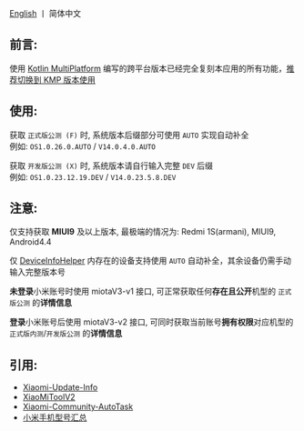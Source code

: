 [English](https://github.com/YuKongA/Updater/blob/main/README.md) 丨 简体中文</b>

## 前言:

使用 [Kotlin MultiPlatform](https://developer.android.google.cn/kotlin/multiplatform?hl=zh-cn) 编写的跨平台版本已经完全复刻本应用的所有功能，[推荐切换到 KMP 版本使用](https://github.com/YuKongA/Updater-KMP)


## 使用:

获取 `正式版公测 (F)` 时, 系统版本后缀部分可使用 `AUTO` 实现自动补全<br />例如: `OS1.0.26.0.AUTO` / `V14.0.4.0.AUTO`

获取 `开发版公测 (X)` 时, 系统版本请自行输入完整 `DEV` 后缀<br />例如: `OS1.0.23.12.19.DEV` / `V14.0.23.5.8.DEV`

## 注意:

仅支持获取 <b>MIUI9</b> 及以上版本, 最极端的情况为: Redmi 1S(armani), MIUI9, Android4.4

仅 [DeviceInfoHelper](https://github.com/YuKongA/Updater/blob/main/app/src/main/kotlin/top/yukonga/update/logic/data/DeviceInfoHelper.kt#L62) 内存在的设备支持使用 `AUTO` 自动补全，其余设备仍需手动输入完整版本号

<b>未登录</b>小米账号时使用 miotaV3-v1 接口, 可正常获取任何<b>存在且公开</b>机型的 `正式版公测` 的<b>详情信息</b>

<b>登录</b>小米账号后使用 miotaV3-v2 接口, 可同时获取当前账号<b>拥有权限</b>对应机型的 `正式版内测`/`开发版公测` 的<b>详情信息</b>

## 引用:

- [Xiaomi-Update-Info](https://github.com/YuKongA/Xiaomi-Update-Info)
- [XiaoMiToolV2](https://github.com/francescotescari/XiaoMiToolV2)
- [Xiaomi-Community-AutoTask](https://github.com/CMDQ8575/Xiaomi-Community-AutoTask)
- [小米手机型号汇总](https://github.com/KHwang9883/MobileModels/blob/master/brands/xiaomi.md)
